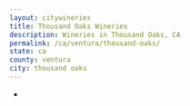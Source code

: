 ```yaml
---
layout: citywineries
title: Thousand Oaks Wineries
description: Wineries in Thousand Oaks, CA
permalink: /ca/ventura/thousand-oaks/
state: ca
county: ventura
city: thousand oaks
---
```

-
